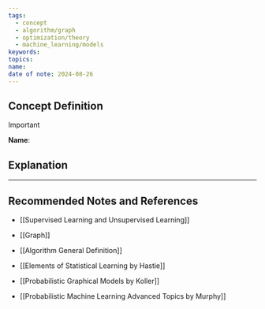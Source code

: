 ```yaml
---
tags:
  - concept
  - algorithm/graph
  - optimization/theory
  - machine_learning/models
keywords: 
topics: 
name: 
date of note: 2024-08-26
---
```


## Concept Definition

>[!important]
>**Name**: 



## Explanation





-----------
##  Recommended Notes and References


- [[Supervised Learning and Unsupervised Learning]]
- [[Graph]]
- [[Algorithm General Definition]]


- [[Elements of Statistical Learning by Hastie]]
- [[Probabilistic Graphical Models by Koller]]
- [[Probabilistic Machine Learning Advanced Topics by Murphy]]